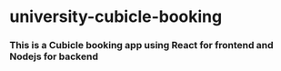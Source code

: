 # university-cubicle-booking

### This is a Cubicle booking app using React for frontend and Nodejs for backend
